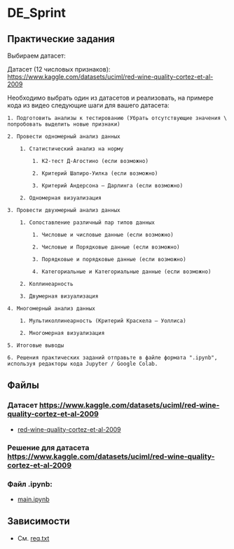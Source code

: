 # DE_Sprint

## Практические задания 

Выбираем датасет:

Датасет (12 числовых признаков): https://www.kaggle.com/datasets/uciml/red-wine-quality-cortez-et-al-2009

Необходимо выбрать один из датасетов и реализовать, на примере кода из видео следующие шаги для вашего датасета:

    1. Подготовить анализы к тестированию (Убрать отсутствующие значения \ попробовать выделить новые признаки)

    2. Провести одномерный анализ данных

        1. Статистический анализ на норму

            1. K2-тест Д-Агостино (если возможно)

            2. Критерий Шапиро-Уилка (если возможно)

            3. Критерий Андерсона — Дарлинга (если возможно)

        2. Одномерная визуализация

    3. Провести двухмерный анализ данных

        1. Сопоставление различный пар типов данных

            1. Числовые и числовые данные (если возможно)

            2. Числовые и Порядковые данные (если возможно)

            3. Порядковые и порядковые данные (если возможно)

            4. Категориальные и Категориальные данные (если возможно)

        2. Коллинеарность

        3. Двумерная визуализация

    4. Многомерный анализ данных

        1. Мультиколлинеарность (Критерий Краскела — Уоллиса)

        2. Многомерная визуализация

    5. Итоговые выводы

    6. Решения практических заданий отправьте в файле формата ".ipynb", используя редакторы кода Jupyter / Google Colab.


## Файлы

### Датасет https://www.kaggle.com/datasets/uciml/red-wine-quality-cortez-et-al-2009 

* [red-wine-quality-cortez-et-al-2009](./data/winequality-red.csv)


### Решение для датасета https://www.kaggle.com/datasets/uciml/red-wine-quality-cortez-et-al-2009 

### Файл .ipynb:

* [main.ipynb](./main.ipynb)


## Зависимости

-   См. [req.txt](./req.txt)